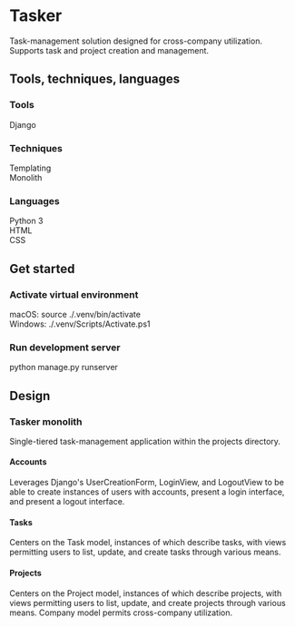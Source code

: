 # Tasker
Task-management solution designed for cross-company utilization. Supports task and project creation and management.


## Tools, techniques, languages

### Tools
Django <br/>

### Techniques
Templating <br/>
Monolith <br/>

### Languages
Python 3 <br/>
HTML <br/>
CSS <br/>


## Get started

### Activate virtual environment
macOS: source ./.venv/bin/activate   <br/>
Windows: ./.venv/Scripts/Activate.ps1

### Run development server
python manage.py runserver



## Design

### Tasker monolith
Single-tiered task-management application within the projects directory.

#### Accounts
Leverages Django's UserCreationForm, LoginView, and LogoutView to be able to create instances of users with accounts, present a login interface, and present a logout interface.

#### Tasks
Centers on the Task model, instances of which describe tasks, with views permitting users to list, update, and create tasks through various means.

#### Projects
Centers on the Project model, instances of which describe projects, with views permitting users to list, update, and create projects through various means. Company model permits cross-company utilization.
